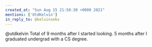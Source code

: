 ```yaml
---
created_at: "Sun Aug 15 21:58:30 +0000 2021"
mentions: ['UtdKelvin']
in_reply_to: @kelvinsekx
---
```


@utdkelvin Total of 9 months after I started looking. 5 months after I graduated undergrad with a CS degree.